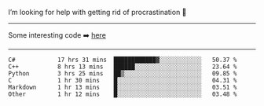 I’m looking for help with getting rid of procrastination 🤔

-----

Some interesting code :arrow_right: [here](https://github.com/zhen8838/playground)

-----

<!--START_SECTION:waka-->

```text
C#            17 hrs 31 mins  ████████████▓░░░░░░░░░░░░   50.37 %
C++           8 hrs 13 mins   ██████░░░░░░░░░░░░░░░░░░░   23.64 %
Python        3 hrs 25 mins   ██▒░░░░░░░░░░░░░░░░░░░░░░   09.85 %
C             1 hr 30 mins    █░░░░░░░░░░░░░░░░░░░░░░░░   04.31 %
Markdown      1 hr 13 mins    █░░░░░░░░░░░░░░░░░░░░░░░░   03.51 %
Other         1 hr 12 mins    █░░░░░░░░░░░░░░░░░░░░░░░░   03.48 %
```

<!--END_SECTION:waka-->

<!--
**zhen8838/zhen8838** is a ✨ _special_ ✨ repository because its `README.md` (this file) appears on your GitHub profile.

Here are some ideas to get you started:

- 🔭 I’m currently working on ...
- 🌱 I’m currently learning ...
- 👯 I’m looking to collaborate on ...
 ...
- 💬 Ask me about ...
- 📫 How to reach me: ...
- 😄 Pronouns: ...
- ⚡ Fun fact: ...
-->
